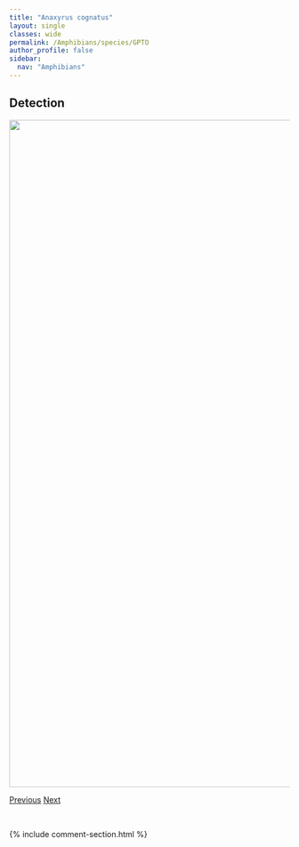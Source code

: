 ```yaml
---
title: "Anaxyrus cognatus"
layout: single
classes: wide
permalink: /Amphibians/species/GPTO
author_profile: false
sidebar:
  nav: "Amphibians"
---
```


<h2>Detection</h2>

<a href="https://drive.google.com/uc?export=view&id=1tUMKzCKpQirtIuXIdSqO2Lg4trHmM7C3">
<img src="https://drive.google.com/uc?export=view&id=1tUMKzCKpQirtIuXIdSqO2Lg4trHmM7C3" height = "1200" width = "800">
</a>


<a href="/DevelopmentWebsite/Amphibians/species/PLSP" class="pagination--pager" title="Spea bombifrons">Previous</a> <a href="/DevelopmentWebsite/Amphibians/species/WETO" class="pagination--pager" title="Bufo boreas">Next</a>

<p>&nbsp;</p>

{% include comment-section.html %}
